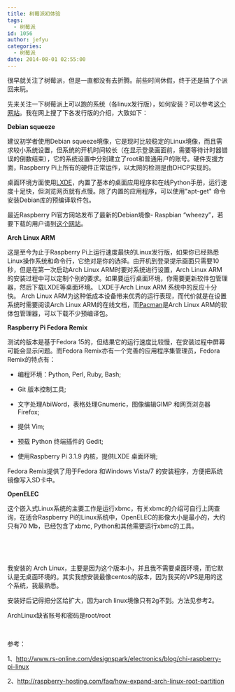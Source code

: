 ```yaml
---
title: 树莓派初体验
tags:
  - 树莓派
id: 1056
author: jefyu
categories:
  - 树莓派
date: 2014-08-01 02:55:00
---
```


很早就关注了树莓派，但是一直都没有去折腾。前些时间休假，终于还是搞了个派回来玩。

先来关注一下树莓派上可以跑的系统（各linux发行版），如何安装？可以参考[这个网站](http://elinux.org/RPi_Easy_SD_Card_Setup)。我在网上搜了下各发行版的介绍，大致如下：

**Debian squeeze**

建议初学者使用Debian squeeze境像，它是现时比较稳定的Linux境像，而且需求较小系统设置，但系统的开机时间较长（在显示登录画面前，需要等待计时器错误的倒数结束），它的系统设置中分别建立了root和普通用户的账号。硬件支援方面，Raspberry Pi上所有的硬件正常运作，以太网的检测是由DHCP实现的。

桌面环境方面使用[LXDE](http://zh.wikipedia.org/wiki/LXDE)，内置了基本的桌面应用程序和在线Python手册，运行速度十足快，但浏览网页就有点慢。除了内置的应用程序，可以使用"apt-get" 命令安装Debian库的预编译软件包。

最近Raspberry Pi官方网站发布了最新的Debian境像- Raspbian “wheezy”，若要下载的用户请到[这个网站](http://www.raspberrypi.org/downloads)。

**Arch Linux ARM**

这是至今为止于Raspberry Pi上运行速度最快的Linux发行版，如果你已经熟悉Linux操作系统和命令行，它绝对是你的选择。由开机到登录提示画面只需要10秒，但是在第一次启动Arch Linux ARM时要对系统进行设置，Arch Linux ARM的安装过程中可以定制个别的要求。如果要运行桌面环境，你需要更新软件包管理器，然后下载LXDE等桌面环境。 LXDE于Arch Linux ARM 系统中的反应十分快。 Arch Linux ARM为这种低成本设备带来优秀的运行表现，而代价就是在设置系统时需要阅读Arch Linux ARM的在线文档，而[Pacman](http://zh.wikipedia.org/wiki/Pacman)是Arch Linux ARM的软体包管理器，可以下载不少预编译包。

<!--more-->

**Raspberry Pi Fedora Remix**

测试的版本是基于Fedora 15的，但结果它的运行速度比较慢，在安装过程中屏幕可能会显示问题。而Fedora Remix亦有一个完善的应用程序集管理员，Fedora Remix的特点有：

- 编程环境：Python, Perl, Ruby, Bash;

- Git 版本控制工具;

- 文字处理AbiWord，表格处理Gnumeric，图像编辑GIMP 和网页浏览器Firefox;

- 提供 Vim;

- 预载 Python 终端插件的 Gedit;

- 使用Raspberry Pi 3.1.9 内核，提供LXDE 桌面环境;

Fedora Remix提供了用于Fedora 和Windows Vista/7 的安装程序，方便把系统镜像写入SD卡中。

**OpenELEC**

这个嵌入式Linux系统的主要工作是运行xbmc，有关xbmc的介绍可自行上网查询，在适合Raspberry Pi的Linux系统中，OpenELEC的影像大小是最小的，大约只有70 Mb，已经包含了xbmc, Python和其他需要运行xbmc的工具。

&nbsp;

&nbsp;

我安装的 Arch Linux，主要是因为这个版本小，并且我不需要桌面环境，而它默认是无桌面环境的。其实我想安装最像centos的版本，因为我买的VPS是用的这个系统，我最熟悉。

安装好后记得把分区给扩大，因为arch linux境像只有2g不到。方法见参考2。

ArchLinux缺省账号和密码是root/root

&nbsp;

参考：

1、http://www.rs-online.com/designspark/electronics/blog/chi-raspberry-pi-linux

2、http://raspberry-hosting.com/faq/how-expand-arch-linux-root-partition
